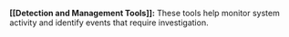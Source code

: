 **[[Detection and Management Tools]]:** These tools help monitor system activity and identify events that require investigation.
